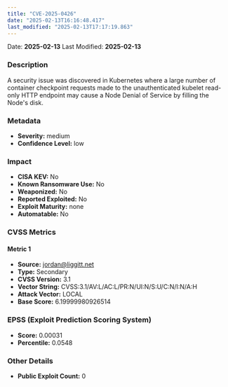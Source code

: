 ```yaml
---
title: "CVE-2025-0426"
date: "2025-02-13T16:16:48.417"
last_modified: "2025-02-13T17:17:19.863"
---
```


Date: **2025-02-13** Last Modified: **2025-02-13**

### Description  
A security issue was discovered in Kubernetes where a large number of container checkpoint requests made to the unauthenticated kubelet read-only HTTP endpoint may cause a Node Denial of Service by filling the Node's disk.

### Metadata  
- **Severity:** medium
- **Confidence Level:** low

### Impact  
- **CISA KEV:** No
- **Known Ransomware Use:** No
- **Weaponized:** No
- **Reported Exploited:** No
- **Exploit Maturity:** none
- **Automatable:** No

### CVSS Metrics  

#### Metric 1
- **Source:** jordan@liggitt.net
- **Type:** Secondary
- **CVSS Version:** 3.1
- **Vector String:** CVSS:3.1/AV:L/AC:L/PR:N/UI:N/S:U/C:N/I:N/A:H
- **Attack Vector:** LOCAL
- **Base Score:** 6.19999980926514


### EPSS (Exploit Prediction Scoring System)  
- **Score:** 0.00031
- **Percentile:** 0.0548

### Other Details  
- **Public Exploit Count:** 0
